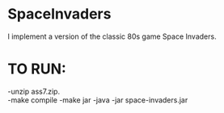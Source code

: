 # SpaceInvaders
 I implement a version of the classic 80s game Space Invaders.
 
 # TO RUN: 
-unzip ass7.zip.  
-make compile
-make jar
-java -jar space-invaders.jar
